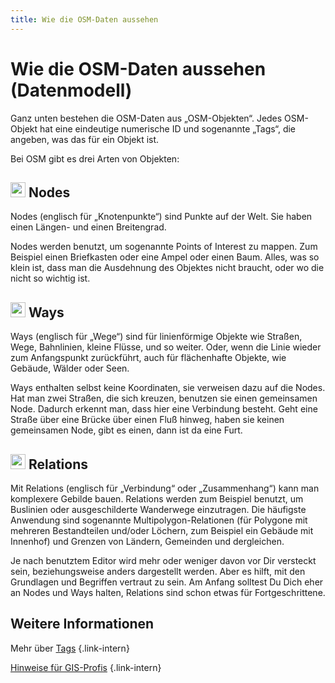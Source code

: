 ```yaml
---
title: Wie die OSM-Daten aussehen
---
```


# Wie die OSM-Daten aussehen (Datenmodell)

Ganz unten bestehen die OSM-Daten aus „OSM-Objekten“. Jedes OSM-Objekt hat
eine eindeutige numerische ID und sogenannte „Tags“, die angeben, was das
für ein Objekt ist.

Bei OSM gibt es drei Arten von Objekten:

<div class="grid-container">

<div class="grid-box">

## <img src="/img/node.svg" alt="" width="24"/> Nodes

Nodes (englisch für „Knotenpunkte“) sind Punkte auf der Welt. Sie haben einen
Längen- und einen Breitengrad.

Nodes werden benutzt, um sogenannte Points of Interest zu mappen. Zum Beispiel
einen Briefkasten oder eine Ampel oder einen Baum. Alles, was so klein ist,
dass man die Ausdehnung des Objektes nicht braucht, oder wo die nicht so
wichtig ist.

</div>

<div class="grid-box">

## <img src="/img/way.svg" alt="" width="24"/> Ways

Ways (englisch für „Wege“) sind für linienförmige Objekte wie Straßen, Wege,
Bahnlinien, kleine Flüsse, und so weiter. Oder, wenn die Linie wieder zum
Anfangspunkt zurückführt, auch für flächenhafte Objekte, wie Gebäude, Wälder
oder Seen.

Ways enthalten selbst keine Koordinaten, sie verweisen dazu auf die Nodes.
Hat man zwei Straßen, die sich kreuzen, benutzen sie einen gemeinsamen Node.
Dadurch erkennt man, dass hier eine Verbindung besteht. Geht eine Straße über
eine Brücke über einen Fluß hinweg, haben sie keinen gemeinsamen Node, gibt
es einen, dann ist da eine Furt.

</div>

<div class="grid-box">

## <img src="/img/relation.svg" alt="" width="24"/> Relations

Mit Relations (englisch für „Verbindung“ oder „Zusammenhang“) kann man
komplexere Gebilde bauen. Relations werden zum Beispiel benutzt, um Buslinien
oder ausgeschilderte Wanderwege einzutragen. Die häufigste Anwendung sind
sogenannte Multipolygon-Relationen (für Polygone mit mehreren Bestandteilen
und/oder Löchern, zum Beispiel ein Gebäude mit Innenhof) und Grenzen von
Ländern, Gemeinden und dergleichen.

</div>

</div> <!-- grid-container -->

Je nach benutztem Editor wird mehr oder weniger davon vor Dir versteckt sein,
beziehungsweise anders dargestellt werden. Aber es hilft, mit den Grundlagen und
Begriffen vertraut zu sein. Am Anfang solltest Du Dich eher an Nodes und Ways
halten, Relations sind schon etwas für Fortgeschrittene.

## Weitere Informationen

Mehr über [Tags](/beitragen/tags/)
{.link-intern}

[Hinweise für GIS-Profis](/beitragen/für-gis-profis/)
{.link-intern}

